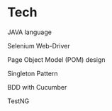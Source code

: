 # Tech

JAVA language

Selenium Web-Driver

Page Object Model (POM) design

Singleton Pattern

BDD with Cucumber

TestNG
